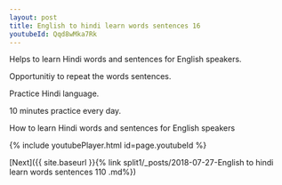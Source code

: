 ```yaml
---
layout: post
title: English to hindi learn words sentences 16 
youtubeId: Qqd8wMka7Rk
---
```

 
 
Helps to learn Hindi words and sentences for English speakers.

Opportunitiy to repeat the words sentences. 

Practice Hindi language. 
 
10 minutes practice every day. 
 
How to learn Hindi words and sentences for English speakers 
 
{% include youtubePlayer.html id=page.youtubeId %}
 
 
[Next]({{ site.baseurl }}{% link  split1/_posts/2018-07-27-English to hindi learn words sentences 110 .md%})
 

